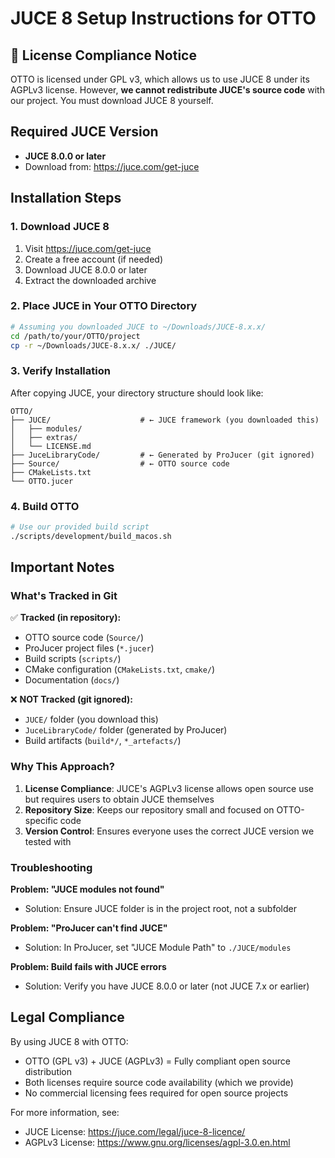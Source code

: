 # JUCE 8 Setup Instructions for OTTO

## 🚨 License Compliance Notice

OTTO is licensed under GPL v3, which allows us to use JUCE 8 under its AGPLv3 license. However, **we cannot redistribute JUCE's source code** with our project. You must download JUCE 8 yourself.

## Required JUCE Version

- **JUCE 8.0.0 or later**
- Download from: https://juce.com/get-juce

## Installation Steps

### 1. Download JUCE 8
1. Visit https://juce.com/get-juce
2. Create a free account (if needed)
3. Download JUCE 8.0.0 or later
4. Extract the downloaded archive

### 2. Place JUCE in Your OTTO Directory
```bash
# Assuming you downloaded JUCE to ~/Downloads/JUCE-8.x.x/
cd /path/to/your/OTTO/project
cp -r ~/Downloads/JUCE-8.x.x/ ./JUCE/
```

### 3. Verify Installation
After copying JUCE, your directory structure should look like:
```
OTTO/
├── JUCE/                    # ← JUCE framework (you downloaded this)
│   ├── modules/
│   ├── extras/
│   └── LICENSE.md
├── JuceLibraryCode/         # ← Generated by ProJucer (git ignored)
├── Source/                  # ← OTTO source code
├── CMakeLists.txt
└── OTTO.jucer
```

### 4. Build OTTO
```bash
# Use our provided build script
./scripts/development/build_macos.sh
```

## Important Notes

### What's Tracked in Git
✅ **Tracked (in repository):**
- OTTO source code (`Source/`)
- ProJucer project files (`*.jucer`)
- Build scripts (`scripts/`)
- CMake configuration (`CMakeLists.txt`, `cmake/`)
- Documentation (`docs/`)

❌ **NOT Tracked (git ignored):**
- `JUCE/` folder (you download this)
- `JuceLibraryCode/` folder (generated by ProJucer)
- Build artifacts (`build*/`, `*_artefacts/`)

### Why This Approach?

1. **License Compliance**: JUCE's AGPLv3 license allows open source use but requires users to obtain JUCE themselves
2. **Repository Size**: Keeps our repository small and focused on OTTO-specific code
3. **Version Control**: Ensures everyone uses the correct JUCE version we tested with

### Troubleshooting

**Problem: "JUCE modules not found"**
- Solution: Ensure JUCE folder is in the project root, not a subfolder

**Problem: "ProJucer can't find JUCE"**
- Solution: In ProJucer, set "JUCE Module Path" to `./JUCE/modules`

**Problem: Build fails with JUCE errors**
- Solution: Verify you have JUCE 8.0.0 or later (not JUCE 7.x or earlier)

## Legal Compliance

By using JUCE 8 with OTTO:
- OTTO (GPL v3) + JUCE (AGPLv3) = Fully compliant open source distribution
- Both licenses require source code availability (which we provide)
- No commercial licensing fees required for open source projects

For more information, see:
- JUCE License: https://juce.com/legal/juce-8-licence/
- AGPLv3 License: https://www.gnu.org/licenses/agpl-3.0.en.html